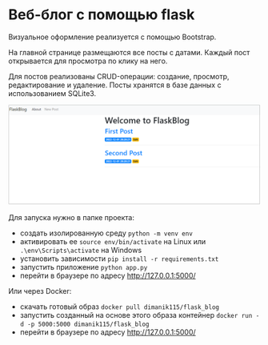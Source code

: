 # Веб-блог с помощью flask
Визуальное оформление реализуется с помощью Bootstrap.

На главной странице размещаются все посты с датами. Каждый пост открывается для просмотра по клику на него.

Для постов реализованы CRUD-операции: создание, просмотр, редактирование и удаление.
Посты хранятся в базе данных с использованием SQLite3.

![site](site.png)

Для запуска нужно в папке проекта:
- создать изолированную среду ```python -m venv env```
- активировать ее ```source env/bin/activate``` на Linux или ```.\env\Scripts\activate``` на Windows
- установить зависимости ```pip install -r requirements.txt```
- запустить приложение ```python app.py```
- перейти в браузере по адресу http://127.0.0.1:5000/


Или через Docker:
- скачать готовый образ ```docker pull dimanik115/flask_blog```
- запустить созданный на основе этого образа контейнер ```docker run -d -p 5000:5000 dimanik115/flask_blog```
- перейти в браузере по адресу http://127.0.0.1:5000/
